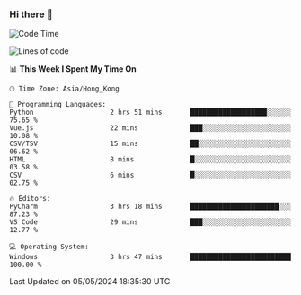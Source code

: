 ### Hi there 👋

<!--
**RoiexLee/RoiexLee** is a ✨ _special_ ✨ repository because its `README.md` (this file) appears on your GitHub profile.

Here are some ideas to get you started:

- 🔭 I’m currently working on ...
- 🌱 I’m currently learning ...
- 👯 I’m looking to collaborate on ...
- 🤔 I’m looking for help with ...
- 💬 Ask me about ...
- 📫 How to reach me: ...
- 😄 Pronouns: ...
- ⚡ Fun fact: ...
-->

<!--START_SECTION:waka-->
![Code Time](http://img.shields.io/badge/Code%20Time-495%20hrs%204%20mins-blue)

![Lines of code](https://img.shields.io/badge/From%20Hello%20World%20I%27ve%20Written-37.3%20thousand%20lines%20of%20code-blue)

📊 **This Week I Spent My Time On** 

```text
🕑︎ Time Zone: Asia/Hong_Kong

💬 Programming Languages: 
Python                   2 hrs 51 mins       ███████████████████░░░░░░   75.65 % 
Vue.js                   22 mins             ███░░░░░░░░░░░░░░░░░░░░░░   10.08 % 
CSV/TSV                  15 mins             ██░░░░░░░░░░░░░░░░░░░░░░░   06.62 % 
HTML                     8 mins              █░░░░░░░░░░░░░░░░░░░░░░░░   03.58 % 
CSV                      6 mins              █░░░░░░░░░░░░░░░░░░░░░░░░   02.75 % 

🔥 Editors: 
PyCharm                  3 hrs 18 mins       ██████████████████████░░░   87.23 % 
VS Code                  29 mins             ███░░░░░░░░░░░░░░░░░░░░░░   12.77 % 

💻 Operating System: 
Windows                  3 hrs 47 mins       █████████████████████████   100.00 % 
```


 Last Updated on 05/05/2024 18:35:30 UTC
<!--END_SECTION:waka-->
